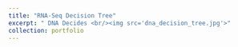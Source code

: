 ```yaml
---
title: "RNA-Seq Decision Tree"
excerpt: " DNA Decides <br/><img src='dna_decision_tree.jpg'>"
collection: portfolio
---
```


